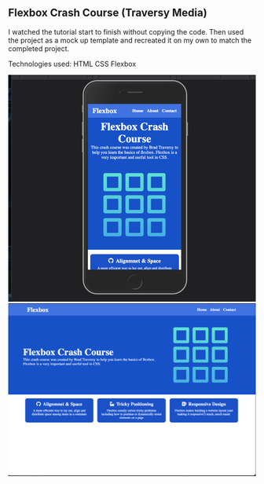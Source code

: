 ## Flexbox Crash Course (Traversy Media)

I watched the tutorial start to finish without copying the code. Then used the project as a mock up template and recreated it on my own to match the completed project.

Technologies used:
HTML
CSS
Flexbox

![](/Final%20Images/responsive.png)
![](/Final%20Images/fullscreen.png)
